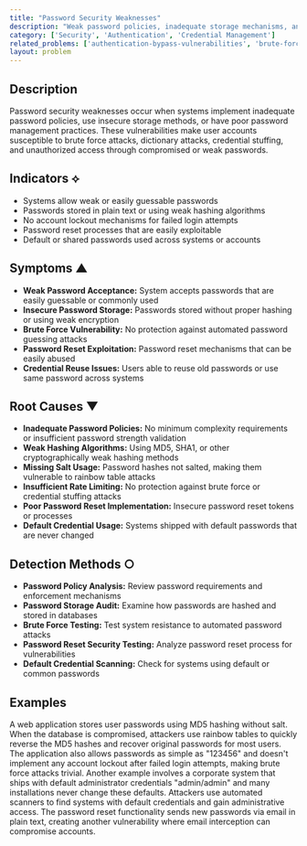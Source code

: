 ```yaml
---
title: "Password Security Weaknesses"
description: "Weak password policies, inadequate storage mechanisms, and poor authentication practices create security vulnerabilities."
category: ['Security', 'Authentication', 'Credential Management']
related_problems: ['authentication-bypass-vulnerabilities', 'brute-force-attack-vulnerabilities', 'credential-stuffing-attacks']
layout: problem
---
```


## Description

Password security weaknesses occur when systems implement inadequate password policies, use insecure storage methods, or have poor password management practices. These vulnerabilities make user accounts susceptible to brute force attacks, dictionary attacks, credential stuffing, and unauthorized access through compromised or weak passwords.

## Indicators ⟡

- Systems allow weak or easily guessable passwords
- Passwords stored in plain text or using weak hashing algorithms
- No account lockout mechanisms for failed login attempts
- Password reset processes that are easily exploitable
- Default or shared passwords used across systems or accounts

## Symptoms ▲

- **Weak Password Acceptance:** System accepts passwords that are easily guessable or commonly used
- **Insecure Password Storage:** Passwords stored without proper hashing or using weak encryption
- **Brute Force Vulnerability:** No protection against automated password guessing attacks
- **Password Reset Exploitation:** Password reset mechanisms that can be easily abused
- **Credential Reuse Issues:** Users able to reuse old passwords or use same password across systems

## Root Causes ▼

- **Inadequate Password Policies:** No minimum complexity requirements or insufficient password strength validation
- **Weak Hashing Algorithms:** Using MD5, SHA1, or other cryptographically weak hashing methods
- **Missing Salt Usage:** Password hashes not salted, making them vulnerable to rainbow table attacks
- **Insufficient Rate Limiting:** No protection against brute force or credential stuffing attacks
- **Poor Password Reset Implementation:** Insecure password reset tokens or processes
- **Default Credential Usage:** Systems shipped with default passwords that are never changed

## Detection Methods ○

- **Password Policy Analysis:** Review password requirements and enforcement mechanisms
- **Password Storage Audit:** Examine how passwords are hashed and stored in databases
- **Brute Force Testing:** Test system resistance to automated password attacks
- **Password Reset Security Testing:** Analyze password reset process for vulnerabilities
- **Default Credential Scanning:** Check for systems using default or common passwords

## Examples

A web application stores user passwords using MD5 hashing without salt. When the database is compromised, attackers use rainbow tables to quickly reverse the MD5 hashes and recover original passwords for most users. The application also allows passwords as simple as "123456" and doesn't implement any account lockout after failed login attempts, making brute force attacks trivial. Another example involves a corporate system that ships with default administrator credentials "admin/admin" and many installations never change these defaults. Attackers use automated scanners to find systems with default credentials and gain administrative access. The password reset functionality sends new passwords via email in plain text, creating another vulnerability where email interception can compromise accounts.